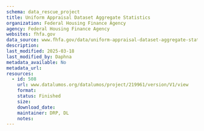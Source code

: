 ```yaml
---
schema: data_rescue_project 
title: Uniform Appraisal Dataset Aggregate Statistics
organization: Federal Housing Finance Agency
agency: Federal Housing Finance Agency
websites: fhfa.gov
data_source: www.fhfa.gov/data/uniform-appraisal-dataset-aggregate-statistics
description: 
last_modified: 2025-03-18
last_modified_by: Daphna
metadata_available: No
metadata_url: 
resources:
  - id: 508
    url: www.datalumos.org/datalumos/project/219961/version/V1/view
    format: 
    status: Finished
    size: 
    download_date: 
    maintainer: DRP, DL
    notes: 
---
```

